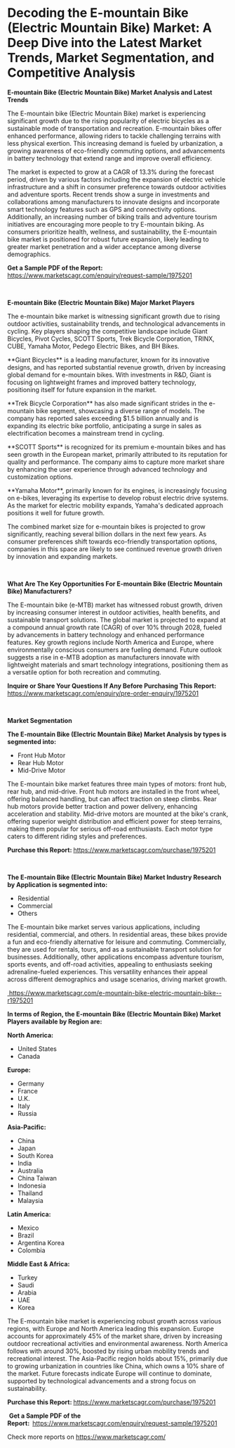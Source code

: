 <p><h1>Decoding the E-mountain Bike (Electric Mountain Bike) Market: A Deep Dive into the Latest Market Trends, Market Segmentation, and Competitive Analysis</h1></p><p><strong>E-mountain Bike (Electric Mountain Bike) Market Analysis and Latest Trends</strong></p>
<p><p>The E-mountain bike (Electric Mountain Bike) market is experiencing significant growth due to the rising popularity of electric bicycles as a sustainable mode of transportation and recreation. E-mountain bikes offer enhanced performance, allowing riders to tackle challenging terrains with less physical exertion. This increasing demand is fueled by urbanization, a growing awareness of eco-friendly commuting options, and advancements in battery technology that extend range and improve overall efficiency. </p><p>The market is expected to grow at a CAGR of 13.3% during the forecast period, driven by various factors including the expansion of electric vehicle infrastructure and a shift in consumer preference towards outdoor activities and adventure sports. Recent trends show a surge in investments and collaborations among manufacturers to innovate designs and incorporate smart technology features such as GPS and connectivity options. Additionally, an increasing number of biking trails and adventure tourism initiatives are encouraging more people to try E-mountain biking. As consumers prioritize health, wellness, and sustainability, the E-mountain bike market is positioned for robust future expansion, likely leading to greater market penetration and a wider acceptance among diverse demographics.</p></p>
<p><strong>Get a Sample PDF of the Report:&nbsp;</strong> <a href="https://www.marketscagr.com/enquiry/request-sample/1975201?utm_campaign=2306&utm_medium=2&utm_source=Github&utm_content=ia&utm_term=10022025&utm_id=e-mountain-bike-electric-mountain-bike">https://www.marketscagr.com/enquiry/request-sample/1975201</a></p>
<p>&nbsp;</p>
<p><strong>E-mountain Bike (Electric Mountain Bike) Major Market Players</strong></p>
<p><p>The e-mountain bike market is witnessing significant growth due to rising outdoor activities, sustainability trends, and technological advancements in cycling. Key players shaping the competitive landscape include Giant Bicycles, Pivot Cycles, SCOTT Sports, Trek Bicycle Corporation, TRINX, CUBE, Yamaha Motor, Pedego Electric Bikes, and BH Bikes.</p><p>**Giant Bicycles** is a leading manufacturer, known for its innovative designs, and has reported substantial revenue growth, driven by increasing global demand for e-mountain bikes. With investments in R&D, Giant is focusing on lightweight frames and improved battery technology, positioning itself for future expansion in the market.</p><p>**Trek Bicycle Corporation** has also made significant strides in the e-mountain bike segment, showcasing a diverse range of models. The company has reported sales exceeding $1.5 billion annually and is expanding its electric bike portfolio, anticipating a surge in sales as electrification becomes a mainstream trend in cycling.</p><p>**SCOTT Sports** is recognized for its premium e-mountain bikes and has seen growth in the European market, primarily attributed to its reputation for quality and performance. The company aims to capture more market share by enhancing the user experience through advanced technology and customization options.</p><p>**Yamaha Motor**, primarily known for its engines, is increasingly focusing on e-bikes, leveraging its expertise to develop robust electric drive systems. As the market for electric mobility expands, Yamaha's dedicated approach positions it well for future growth.</p><p>The combined market size for e-mountain bikes is projected to grow significantly, reaching several billion dollars in the next few years. As consumer preferences shift towards eco-friendly transportation options, companies in this space are likely to see continued revenue growth driven by innovation and expanding markets.</p></p>
<p>&nbsp;</p>
<p><strong>What Are The Key Opportunities For E-mountain Bike (Electric Mountain Bike) Manufacturers?</strong></p>
<p><p>The E-mountain bike (e-MTB) market has witnessed robust growth, driven by increasing consumer interest in outdoor activities, health benefits, and sustainable transport solutions. The global market is projected to expand at a compound annual growth rate (CAGR) of over 10% through 2028, fueled by advancements in battery technology and enhanced performance features. Key growth regions include North America and Europe, where environmentally conscious consumers are fueling demand. Future outlook suggests a rise in e-MTB adoption as manufacturers innovate with lightweight materials and smart technology integrations, positioning them as a versatile option for both recreation and commuting.</p></p>
<p><strong>Inquire or Share Your Questions If Any Before Purchasing This Report:</strong> <a href="https://www.marketscagr.com/enquiry/pre-order-enquiry/1975201?utm_campaign=2306&utm_medium=2&utm_source=Github&utm_content=ia&utm_term=10022025&utm_id=e-mountain-bike-electric-mountain-bike">https://www.marketscagr.com/enquiry/pre-order-enquiry/1975201</a></p>
<p>&nbsp;</p>
<p><strong>Market Segmentation</strong></p>
<p><strong>The E-mountain Bike (Electric Mountain Bike) Market Analysis by types is segmented into:</strong></p>
<p><ul><li>Front Hub Motor</li><li>Rear Hub Motor</li><li>Mid-Drive Motor</li></ul></p>
<p><p>The E-mountain bike market features three main types of motors: front hub, rear hub, and mid-drive. Front hub motors are installed in the front wheel, offering balanced handling, but can affect traction on steep climbs. Rear hub motors provide better traction and power delivery, enhancing acceleration and stability. Mid-drive motors are mounted at the bike's crank, offering superior weight distribution and efficient power for steep terrains, making them popular for serious off-road enthusiasts. Each motor type caters to different riding styles and preferences.</p></p>
<p><strong>Purchase this Report:&nbsp;</strong><a href="https://www.marketscagr.com/purchase/1975201?utm_campaign=2306&utm_medium=2&utm_source=Github&utm_content=ia&utm_term=10022025&utm_id=e-mountain-bike-electric-mountain-bike">https://www.marketscagr.com/purchase/1975201</a></p>
<p>&nbsp;</p>
<p><strong>The E-mountain Bike (Electric Mountain Bike) Market Industry Research by Application is segmented into:</strong></p>
<p><ul><li>Residential</li><li>Commercial</li><li>Others</li></ul></p>
<p><p>The E-mountain bike market serves various applications, including residential, commercial, and others. In residential areas, these bikes provide a fun and eco-friendly alternative for leisure and commuting. Commercially, they are used for rentals, tours, and as a sustainable transport solution for businesses. Additionally, other applications encompass adventure tourism, sports events, and off-road activities, appealing to enthusiasts seeking adrenaline-fueled experiences. This versatility enhances their appeal across different demographics and usage scenarios, driving market growth.</p></p>
<p><a href="https://www.marketscagr.com/e-mountain-bike-electric-mountain-bike--r1975201?utm_campaign=2306&utm_medium=2&utm_source=Github&utm_content=ia&utm_term=10022025&utm_id=e-mountain-bike-electric-mountain-bike">&nbsp;https://www.marketscagr.com/e-mountain-bike-electric-mountain-bike--r1975201</a></p>
<p><strong>In terms of Region, the E-mountain Bike (Electric Mountain Bike) Market Players available by Region are:</strong></p>
<p>
    <p> <strong> North America: </strong>
        <ul>
            <li>United States</li>
            <li>Canada</li>
        </ul>
        </p> 
    <p> <strong> Europe: </strong>
        <ul>
            <li>Germany</li>
            <li>France</li>
            <li>U.K.</li>
            <li>Italy</li>
            <li>Russia</li>
        </ul>
        </p> 
    <p> <strong> Asia-Pacific: </strong>
        <ul>
            <li>China</li>
            <li>Japan</li>
            <li>South Korea</li>
            <li>India</li>
            <li>Australia</li>
            <li>China Taiwan</li>
            <li>Indonesia</li>
            <li>Thailand</li>
            <li>Malaysia</li>
        </ul>
        </p> 
    <p> <strong> Latin America: </strong>
        <ul>
            <li>Mexico</li>
            <li>Brazil</li>
            <li>Argentina Korea</li>
            <li>Colombia</li>
        </ul>
        </p> 
    <p> <strong> Middle East & Africa: </strong>
        <ul>
            <li>Turkey</li>
            <li>Saudi</li>
            <li>Arabia</li>
            <li>UAE</li>
            <li>Korea</li>
        </ul>
    </p>
    </p>
<p><p>The E-mountain bike market is experiencing robust growth across various regions, with Europe and North America leading this expansion. Europe accounts for approximately 45% of the market share, driven by increasing outdoor recreational activities and environmental awareness. North America follows with around 30%, boosted by rising urban mobility trends and recreational interest. The Asia-Pacific region holds about 15%, primarily due to growing urbanization in countries like China, which owns a 10% share of the market. Future forecasts indicate Europe will continue to dominate, supported by technological advancements and a strong focus on sustainability.</p></p>
<p><strong>Purchase this Report: </strong><a href="https://www.marketscagr.com/purchase/1975201?utm_campaign=2306&utm_medium=2&utm_source=Github&utm_content=ia&utm_term=10022025&utm_id=e-mountain-bike-electric-mountain-bike">https://www.marketscagr.com/purchase/1975201</a></p>
<p>&nbsp;<strong>Get a Sample PDF of the Report:&nbsp;&nbsp;</strong><a href="https://www.marketscagr.com/enquiry/request-sample/1975201?utm_campaign=2306&utm_medium=2&utm_source=Github&utm_content=ia&utm_term=10022025&utm_id=e-mountain-bike-electric-mountain-bike">https://www.marketscagr.com/enquiry/request-sample/1975201</a></p>
<p><strong></strong></p>
<p>Check more reports on <a href="https://www.marketscagr.com/?utm_campaign=2306&utm_medium=2&utm_source=Github&utm_content=ia&utm_term=10022025&utm_id=e-mountain-bike-electric-mountain-bike">https://www.marketscagr.com/</a></p>